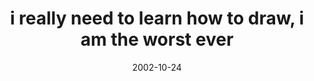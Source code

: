 ---
layout: base.njk
title : 'i really need to learn how to draw, i am the worst ever' 
view_title : 'i really need to learn how to draw, i am the worst ever' 
year : '2002' 
date : '2002-10-24' 
img_file : '/drawing/ireallyneedtolearnhowtodraw.png' 
html_file : 'ireallyneedtolearn' 
next_html : 'whydoifeelthisway.html' 
year_order : '174' 
permalink : "title/{{html_file}}.html"
---